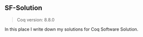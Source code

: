 ## SF-Solution

> Coq version: 8.8.0

In this place I write down my solutions for Coq Software Solution.